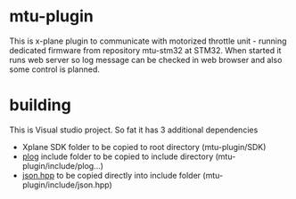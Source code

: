 # mtu-plugin

This is x-plane plugin to communicate with motorized throttle unit - running dedicated firmware from repository mtu-stm32 at STM32.
When started it runs web server so log message can be checked in web browser and also some control is planned.

# building

This is Visual studio project. So fat it has 3 additional dependencies
* Xplane SDK folder to be copied to root directory (mtu-plugin/SDK)
* [plog](https://github.com/SergiusTheBest/plog) include folder to be copied to include directory (mtu-plugin/include/plog...)
* [json.hpp](https://github.com/nlohmann/json) to be copied directly into include folder (mtu-plugin/include/json.hpp)
